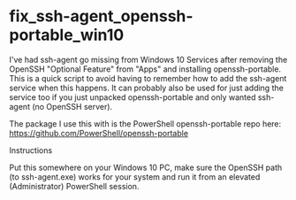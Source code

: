 # fix_ssh-agent_openssh-portable_win10

I've had ssh-agent go missing from Windows 10 Services after removing the OpenSSH "Optional Feature" from "Apps" and installing openssh-portable. This is a quick script to avoid having to remember how to add the ssh-agent service when this happens. It can probably also be used for just adding the service too if you just unpacked openssh-portable and only wanted ssh-agent (no OpenSSH server).

The package I use this with is the PowerShell openssh-portable repo here: https://github.com/PowerShell/openssh-portable

Instructions

Put this somewhere on your Windows 10 PC, make sure the OpenSSH path (to ssh-agent.exe) works for your system and run it from an elevated (Administrator) PowerShell session.
